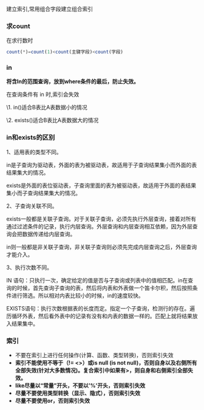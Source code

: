 

建立索引,常用组合字段建立组合索引

### 求count

在求行数时

```sql
count(*)=count(1)<count(主键字段)<count(字段)
```



### in

**将含In的范围查询，放到where条件的最后，防止失效。**

在查询条件有 in 时,索引会失效

\1. in()适合B表比A表数据小的情况

\2. exists()适合B表比A表数据大的情况



### in和exists的区别

1、适用表的类型不同。

in是子查询为驱动表，外面的表为被驱动表，故适用于子查询结果集小而外面的表结果集大的情况。

exists是外面的表位驱动表，子查询里面的表为被驱动表，故适用于外面的表结果集小而子查询结果集大的情况。

2、子查询关联不同。

exists一般都是关联子查询。对于关联子查询，必须先执行外层查询，接着对所有通过过滤条件的记录，执行内层查询。外层查询和内层查询相互依赖，因为外层查询会把数据传递给内层查询。

in则一般都是非关联子查询，非关联子查询则必须先完成内层查询之后，外层查询才能介入。

3、执行次数不同。

IN 语句：只执行一次，确定给定的值是否与子查询或列表中的值相匹配。in在查询的时候，首先查询子查询的表，然后将内表和外表做一个笛卡尔积，然后按照条件进行筛选。所以相对内表比较小的时候，in的速度较快。

EXISTS语句：执行次数根据表的长度而定。指定一个子查询，检测行的存在。遍历循环外表，然后看外表中的记录有没有和内表的数据一样的。匹配上就将结果放入结果集中。

### 索引

- 不要在索引上进行任何操作(计算、函数、类型转换)，否则索引失效
- **索引不能使用不等于（!= <>）或is null (is not null)，否则自身以及右侧所有全部失效(针对大多数情况)。复合索引中如果有>，则自身和右侧索引全部失效。**
- **like尽量以“常量”开头，不要以’%'开头，否则索引失效**
- **尽量不要使用类型转换（显示、隐式），否则索引失效**
- **尽量不要使用or，否则索引失效**
